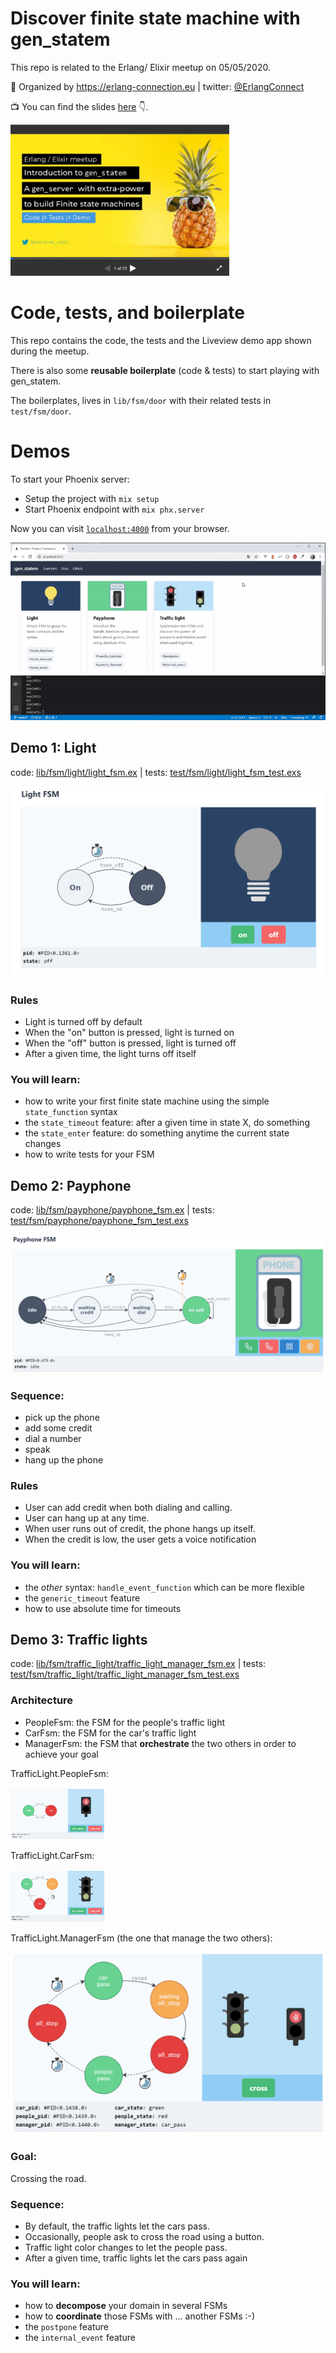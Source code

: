 # Discover finite state machine with gen_statem

This repo is related to the Erlang/ Elixir meetup on 05/05/2020.

:pray: Organized by https://erlang-connection.eu | twitter: [@ErlangConnect](https://twitter.com/ErlangConnect)

:tv: You can find the  slides [here](https://www.slideshare.net/AntoineReyt/discover-finite-state-machines-with-genstatem-in-erlang-elixir) :point_down:.

<a href="https://www.slideshare.net/AntoineReyt/discover-finite-state-machines-with-genstatem-in-erlang-elixir" target="_blank"><img src="assets/static/images/slideshare-preview.png" width="350px" /></a>

# Code, tests, and boilerplate

This repo contains the code, the tests and the Liveview demo app shown during the meetup.

There is also some **reusable boilerplate** (code & tests) to start playing with gen_statem.

The boilerplates, lives in `lib/fsm/door` with their related tests in `test/fsm/door`.

# Demos

To start your Phoenix server:

  * Setup the project with `mix setup`
  * Start Phoenix endpoint with `mix phx.server`

Now you can visit [`localhost:4000`](http://localhost:4000) from your browser.

<img src="assets/static/doc/examples.gif">

## Demo 1: Light

code: [lib/fsm/light/light_fsm.ex](lib/fsm/light/light_fsm.ex) | tests: [test/fsm/light/light_fsm_test.exs](test/fsm/light/light_fsm_test.exs)

<img src="assets/static/doc/imgs/example-light.png">

### Rules

* Light is turned off by default
* When the "on" button is pressed, light is turned on
* When the "off" button is pressed, light is turned off
* After a given time, the light turns off itself

### You will learn:

* how to write your first finite state machine using the simple `state_function` syntax
* the `state_timeout` feature: after a given time in state X, do something
* the `state_enter` feature: do something anytime the current state changes
* how to write tests for your FSM

## Demo 2: Payphone

code: [lib/fsm/payphone/payphone_fsm.ex](lib/fsm/payphone/payphone_fsm.ex) | tests: [test/fsm/payphone/payphone_fsm_test.exs](test/fsm/payphone/payphone_fsm_test.exs)

<img src="assets/static/doc/imgs/example-payphone.png">

### Sequence:

* pick up the phone
* add some credit
* dial a number
* speak
* hang up the phone

### Rules

* User can add credit when both dialing and calling.
* User can hang up at any time.
* When user runs out of credit, the phone hangs up itself.
* When the credit is low, the user gets a voice notification

### You will learn:

* the _other_ syntax: `handle_event_function` which can be more flexible
* the `generic_timeout` feature
* how to use absolute time for timeouts

## Demo 3: Traffic lights

code: [lib/fsm/traffic_light/traffic_light_manager_fsm.ex](lib/fsm/traffic_light/traffic_light_manager_fsm.ex) | tests: [test/fsm/traffic_light/traffic_light_manager_fsm_test.exs](test/fsm/traffic_light/traffic_light_manager_fsm_test.exs)

### Architecture

* PeopleFsm: the FSM for the people's traffic light
* CarFsm: the FSM for the car's traffic light
* ManagerFsm: the FSM that **orchestrate** the two others in order to achieve your goal

TrafficLight.PeopleFsm:

<img src="assets/static/doc/imgs/example-traffic-light-people.png" width="30%">

TrafficLight.CarFsm:

<img src="assets/static/doc/imgs/example-traffic-light-car.png" width="30%">

TrafficLight.ManagerFsm (the one that manage the two others):

<img src="assets/static/doc/imgs/example-traffic-light-manager.png">

### Goal:
Crossing the road.

### Sequence:

* By default, the traffic lights let the cars pass.
* Occasionally, people ask to cross the road using a button.
* Traffic light color changes to let the people pass.
* After a given time, traffic lights let the cars pass again

### You will learn:

* how to **decompose** your domain in several FSMs
* how to **coordinate** those FSMs with ... another FSMs :-)
* the `postpone` feature
* the `internal_event` feature
